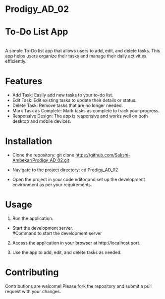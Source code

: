 # Prodigy_AD_02
# To-Do List App
</br>
A simple To-Do list app that allows users to add, edit, and delete tasks. This app helps users organize their tasks and manage their daily activities efficiently.

# Features
- Add Task: Easily add new tasks to your to-do list.
- Edit Task: Edit existing tasks to update their details or status.
- Delete Task: Remove tasks that are no longer needed.
- Mark Task as Complete: Mark tasks as complete to track your progress.
- Responsive Design: The app is responsive and works well on both desktop and mobile devices.

# Installation
- Clone the repository:
git clone https://github.com/Sakshi-Ambekar/Prodigy_AD_02.git

- Navigate to the project directory:
cd Prodigy_AD_02

- Open the project in your code editor and set up the development environment as per your requirements.

# Usage
1. Run the application:
- Start the development server.
  </br>
  #Command to start the development server

2. Access the application in your browser at http://localhost:port.

3. Use the app to add, edit, and delete tasks as needed.

# Contributing
Contributions are welcome! Please fork the repository and submit a pull request with your changes.

